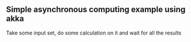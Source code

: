 <h2>Simple asynchronous computing example using akka</h2>

Take some input set, do some calculation on it and wait for all the results
